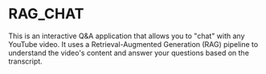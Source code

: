 # RAG_CHAT
This is an interactive Q&amp;A application that allows you to "chat" with any YouTube video. It uses a Retrieval-Augmented Generation (RAG) pipeline to understand the video's content and answer your questions based on the transcript.

